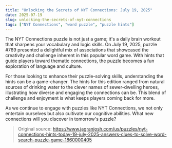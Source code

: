 ```yaml
---
title: "Unlocking the Secrets of NYT Connections: July 19, 2025"
date: 2025-07-19
slug: unlocking-the-secrets-of-nyt-connections
tags: ["NYT Connections", "word puzzle", "puzzle hints"]
---
```


The NYT Connections puzzle is not just a game; it's a daily brain workout that sharpens your vocabulary and logic skills. On July 19, 2025, puzzle #769 presented a delightful mix of associations that showcased the creativity and challenge inherent in this popular word game. With hints that guide players toward thematic connections, the puzzle becomes a fun exploration of language and culture.

For those looking to enhance their puzzle-solving skills, understanding the hints can be a game-changer. The hints for this edition ranged from natural sources of drinking water to the clever names of sewer-dwelling heroes, illustrating how diverse and engaging the connections can be. This blend of challenge and enjoyment is what keeps players coming back for more.

As we continue to engage with puzzles like NYT Connections, we not only entertain ourselves but also cultivate our cognitive abilities. What new connections will you discover in tomorrow's puzzle?
> Original source: https://www.jagranjosh.com/us/puzzles/nyt-connections-hints-today-19-july-2025-answers-clues-to-solve-word-search-puzzle-game-1860000405